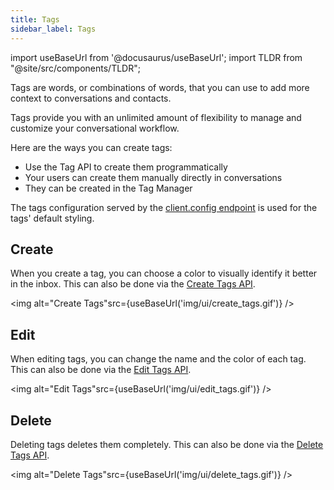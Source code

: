 ```yaml
---
title: Tags
sidebar_label: Tags
---
```


import useBaseUrl from '@docusaurus/useBaseUrl';
import TLDR from "@site/src/components/TLDR";

<TLDR>Tags are words, or combinations of words, that you can use to add more context to conversations and contacts.</TLDR>

Tags provide you with an unlimited amount of flexibility to manage and customize your conversational workflow.

Here are the ways you can create tags:

- Use the Tag API to create them programmatically
- Your users can create them manually directly in conversations
- They can be created in the Tag Manager

The tags configuration served by the [client.config endpoint](/api/endpoints/client-config) is used for the tags' default styling.

## Create

When you create a tag, you can choose a color to visually identify it better in the inbox.
This can also be done via the [Create Tags API](api/endpoints/tags.md#create).

<img alt="Create Tags"src={useBaseUrl('img/ui/create_tags.gif')} />

## Edit

When editing tags, you can change the name and the color of each tag.
This can also be done via the [Edit Tags API](api/endpoints/tags.md#update).

<img alt="Edit Tags"src={useBaseUrl('img/ui/edit_tags.gif')} />

## Delete

Deleting tags deletes them completely.
This can also be done via the [Delete Tags API](api/endpoints/tags.md#delete).

<img alt="Delete Tags"src={useBaseUrl('img/ui/delete_tags.gif')} />
